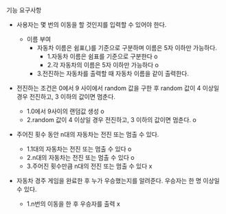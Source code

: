 기능 요구사항

- 사용자는 몇 번의 이동을 할 것인지를 입력할 수 있어야 한다.
  - 이름 부여
    - 자동차 이름은 쉼표(,)를 기준으로 구분하며 이름은 5자 이하만 가능하다.
      - 1.자동차 이름은 쉼표를 기준으로 구분한다 o
      - 2.각 자동차의 이름은 5자 이하만 가능하다 o
    - 3.전진하는 자동차를 출력할 때 자동차 이름을 같이 출력한다.

- 전진하는 조건은 0에서 9 사이에서 random 값을 구한 후 random 값이 4 이상일 경우 전진하고, 3 이하의 값이면 멈춘다.
  - 1.0에서 9사이의 랜덤값 생성 o
  - 2.random 값이 4 이상일 경우 전진하고, 3 이하의 값이면 멈춘다. o

- 주어진 횟수 동안 n대의 자동차는 전진 또는 멈출 수 있다.
  - 1.1대의 자동차는 전진 또는 멈출 수 있다 o
  - 2.n대의 자동차는 전진 또는 멈출 수 있다 o
  - 3.주어진 횟수만큼 n대의 전진 또는 멈출 수 있다 x

- 자동차 경주 게임을 완료한 후 누가 우승했는지를 알려준다. 우승자는 한 명 이상일 수 있다.
  - 1.n번의 이동을 한 후 우승자를 출력 x